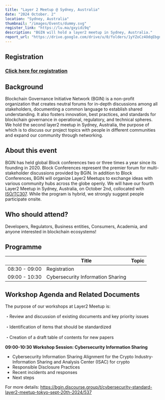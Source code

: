 ```yaml
---
title: "Layer 2 Meetup @ Sydney, Australia"
date: "2024 October. 2"
location: "Sydney, Australia"
thumbnail: "/images/Events/dummy.svg"
register_link: "https://lu.ma/gxyidi9q"
description: "BGIN will hold a layer2 meetup in Sydney, Australia."
report_url: "https://drive.google.com/drive/u/0/folders/1yYZoCz4OdqEbgnYAlPfaqEEKcEvHuSYD"
---
```


## Registration

### <b style="color:red;">[Click here for registration](https://lu.ma/gxyidi9q)</b>

## Background

Blockchain Governance Initiative Network (BGIN) is a non-profit organization that creates neutral forums for in-depth discussions among all stakeholders, documenting a common language to establish shared understanding. It also fosters innovation, best practices, and standards for blockchain governance in operational, regulatory, and technical spheres. We hold the second layer2 meetup in Sydney, Australia, the purpose of which is to discuss our project topics with people in different communities and expand our community through networking.

## About this event

​BGIN has held global Block conferences two or three times a year since its founding in 2020. Block Conferences represent the premier forum for multi-stakeholder discussions provided by BGIN. In addition to Block Conferences, BGIN will organize Layer2 Meetups to exchange ideas with various community hubs across the globe openly. We will have our fourth Layer2 Meetup in Sydney, Australia, on October 2nd, collocated with [ISO/TC307](https://www.iso.org/committee/6266604.html). While the program is hybrid, we strongly suggest people participate onsite.

## ​Who should attend?

​Developers, Regulators, Business entities, Consumers, Academia, and anyone interested in blockchain ecosystems!

## Programme

|               | Title                             | Topic |
| ------------- | --------------------------------- | ----- |
| 08:30 - 09:00 | Registration                      |       |
| 09:00 - 10:30 | Cybersecurity Information Sharing |       |

## Workshop Agenda and Related Documents

​The purpose of our workshops at Layer2 Meetup is:

・​Review and discussion of existing documents and key priority issues

​・Identification of items that should be standardized

​・Creation of a draft table of contents for new papers

<b>​09:00-10:30 Workshop Session: Cybersecurity Information Sharing </b>

- Cybersecurity Information Sharing Alignment for the Crypto Industry
  ​- Information Sharing and Analysis Center (ISAC) for crypto
- ​Responsible Disclosure Practices
- ​Recent incidents and responses
- ​Next steps

For more details: ​https://bgin.discourse.group/t/cybersecurity-standard-layer2-meetup-tokyo-sept-20th-2024/537
